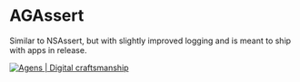 AGAssert
========

Similar to NSAssert, but with slightly improved logging and is meant to ship with apps in release.

[![Agens | Digital craftsmanship](http://static.agens.no/images/agens_logo_w_slogan_avenir_small.png)](http://agens.no/)
